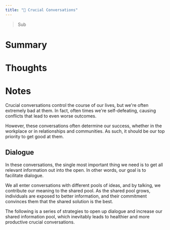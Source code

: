 ```yaml
---
title: "💬 Crucial Conversations"
---
```

> Sub

# Summary

# Thoughts

# Notes
Crucial conversations control the course of our lives, but we're often extremely bad at them. In fact, often times we're self-defeating, causing conflicts that lead to even worse outcomes.

However, these conversations often determine our success, whether in the workplace or in relationships and communities. As such, it should be our top priority to get good at them.

## Dialogue
In these conversations, the single most important thing we need is to get all relevant information out into the open. In other words, our goal is to facilitate dialogue.

We all enter conversations with different pools of ideas, and by talking, we contribute our meaning to the shared pool. As the shared pool grows, individuals are exposed to better information, and their commitment convinces them that the shared solution is the best.

The following is a series of strategies to open up dialogue and increase our shared information pool, which inevitably leads to healthier and more productive crucial conversations.